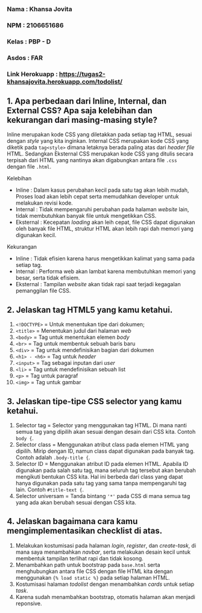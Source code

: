 ### Nama       : Khansa Jovita
### NPM        : 2106651686
### Kelas      : PBP - D
### Asdos      : FAR
### Link Herokuapp : https://tugas2-khansajovita.herokuapp.com/todolist/

## 1. Apa perbedaan dari Inline, Internal, dan External CSS? Apa saja kelebihan dan kekurangan dari masing-masing style?
Inline merupakan kode CSS yang diletakkan pada setiap tag HTML, sesuai dengan _style_ yang kita inginkan. Internal CSS merupakan kode CSS yang diketik pada `tag<style>` dimana letaknya berada paling atas dari _header file_ HTML. Sedangkan Eksternal CSS merupakan kode CSS yang ditulis secara terpisah dari HTML yang nantinya akan digabungkan antara file `.css` dengan file `.html`. 

Kelebihan
- Inline : Dalam kasus perubahan kecil pada satu tag akan lebih mudah, Proses load akan lebih cepat serta memudahkan developer untuk melakukan revisi kode.
- Internal : Tidak mempengaruhi perubahan pada halaman _website_ lain, tidak membutuhkan banyak file untuk mengetikkan CSS.
- Eksternal : Kecepatan _loading_ akan leih cepat, file CSS dapat digunakan oleh banyak file HTML, struktur HTML akan lebih rapi dah memori yang digunakan kecil.

Kekurangan 
- Inline : Tidak efisien karena harus mengetikkan kalimat yang sama pada setiap tag. 
- Internal : Performa web akan lambat karena membutuhkan memori yang besar, serta tidak efisiem.
- Eksternal : Tampilan _website_ akan tidak rapi saat terjadi kegagalan pemanggilan file CSS.

## 2. Jelaskan tag HTML5 yang kamu ketahui.
1. `<!DOCTYPE>` = Untuk menentukan tipe dari dokumen;
2. `<title>` = Menentukan judul dari halaman _web_
3. `<body>` = Tag untuk menentukan elemen _body_
4. `<br>` = Tag untuk membentuk sebuah baris baru
5. `<div>` = Tag untuk mendefinisikan bagian dari dokumen
6. `<h1> - <h6>` = Tag untuk _header_
7. `<input>` = Tag sebagai inputan dari _user_
8. `<li>` = Tag untuk mendefinisikan sebuah list
9. `<p>` = Tag untuk paragraf
10. `<img>` = Tag untuk gambar

## 3. Jelaskan tipe-tipe CSS selector yang kamu ketahui.
1. Selector tag = Selector yang menggunakan tag HTML. Di mana nanti semua tag yang dipilih akan sesuai dengan desain dari CSS kita. Contoh `body {`.
2. Selector class = Menggunakan atribut class pada elemen HTML yang dipilih. Mirip dengan ID, namun class dapat digunakan pada banyak tag. Contoh adalah `.body-title {`.
3. Selector ID = Menggunakan atribut ID pada elemen HTML. Apabila ID digunakan pada salah satu tag, mana seluruh tag tersebut akan berubah mengikuti bentukan CSS kita. Hal ini berbeda dari class yang dapat hanya digunakan pada satu tag yang sama tanpa mempengaruhi tag lain. Contoh `#title-text {`.
4. Selector universam = Tanda bintang `'*'` pada CSS di mana semua tag yang ada akan berubah sesuai dengan CSS kita. 

## 4. Jelaskan bagaimana cara kamu mengimplementasikan checklist di atas.
1. Melakukan kostumisasi pada halaman _login_, _register_, dan _create-task_, di mana saya menambahkan _navbar_, serta melakukan desain kecil untuk membentuk tampilan terlihat rapi dan tidak kosong.
2. Menambahkan path untuk bootstrap pada `base.html` serta menghubungkan antara file CSS dengan file HTML kita dengan menggunakan `{% load static %}` pada setiap halaman HTML. 
3. Kostumisasi halaman _todolist_ dengan menambahkan _cards_ untuk setiap _task_.
4. Karena sudah menambahkan bootstrap, otomatis halaman akan menjadi reponsive. 